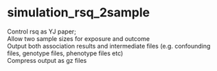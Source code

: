 # simulation_rsq_2sample
Control rsq as YJ paper;  
Allow two sample sizes for exposure and outcome  
Output both association results and intermediate files (e.g. confounding files, genotype files, phenotype files etc)  
Compress output as gz files
